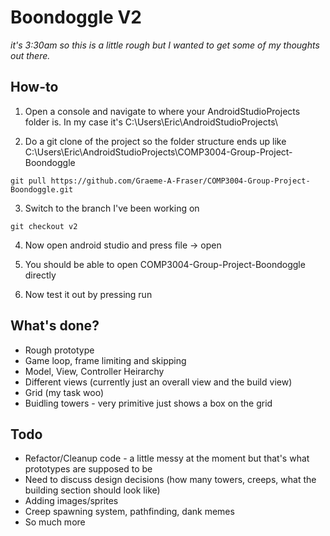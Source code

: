 # Boondoggle V2

_it's 3:30am so this is a little rough but I wanted to get some of my thoughts out there._

## How-to

1. Open a console and navigate to where your AndroidStudioProjects folder is. In my case it's C:\Users\Eric\AndroidStudioProjects\

2. Do a git clone of the project so the folder structure ends up like C:\Users\Eric\AndroidStudioProjects\COMP3004-Group-Project-Boondoggle

```
git pull https://github.com/Graeme-A-Fraser/COMP3004-Group-Project-Boondoggle.git
```

3. Switch to the branch I've been working on

```
git checkout v2
```

4. Now open android studio and press file -> open

5. You should be able to open COMP3004-Group-Project-Boondoggle directly

6. Now test it out by pressing run

## What's done?

* Rough prototype
* Game loop, frame limiting and skipping
* Model, View, Controller Heirarchy
* Different views (currently just an overall view and the build view)
* Grid (my task woo)
* Buidling towers - very primitive just shows a box on the grid

## Todo

* Refactor/Cleanup code - a little messy at the moment but that's what prototypes are supposed to be
* Need to discuss design decisions (how many towers, creeps, what the building section should look like)
* Adding images/sprites
* Creep spawning system, pathfinding, dank memes
* So much more
